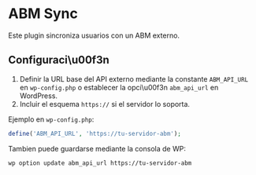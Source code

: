# ABM Sync

Este plugin sincroniza usuarios con un ABM externo.

## Configuraci\u00f3n

1. Definir la URL base del API externo mediante la constante `ABM_API_URL` en `wp-config.php` o establecer la opci\u00f3n `abm_api_url` en WordPress.
2. Incluir el esquema `https://` si el servidor lo soporta.

Ejemplo en `wp-config.php`:

```php
define('ABM_API_URL', 'https://tu-servidor-abm');
```

Tambien puede guardarse mediante la consola de WP:

```sh
wp option update abm_api_url https://tu-servidor-abm
```

